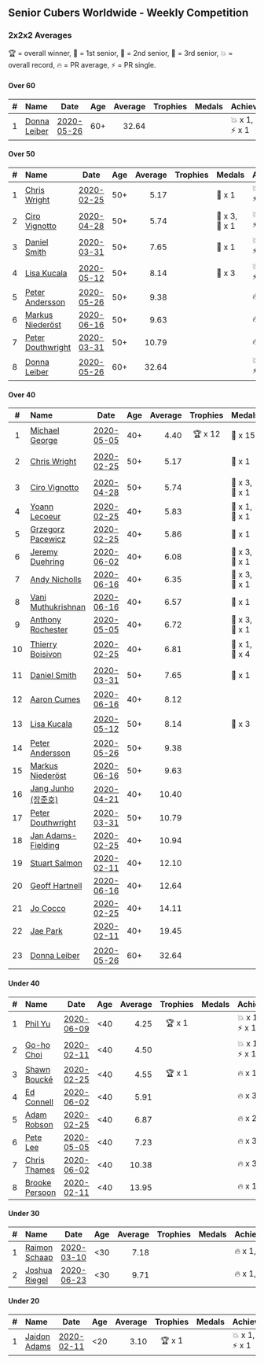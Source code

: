 ## Senior Cubers Worldwide - Weekly Competition
### 2x2x2 Averages

🏆 = overall winner, 🥇 = 1st senior, 🥈 = 2nd senior, 🥉 = 3rd senior, 💥 = overall record, 🔥 = PR average, ⚡ = PR single.

#### Over 60

| # | Name | Date | Age | Average | Trophies | Medals | Achievements | Video |
| :--: | :-- | :--: | :--: | --: | :--: | :-- | :-- | :-- |
| 1 | [Donna Leiber](../../persons/donna_leiber/222.md) | [2020-05-26](2020-05-26.md) | 60+ | 32.64 |  |  | <span style="white-space: nowrap">💥 x 1</span>, <span style="white-space: nowrap">🔥 x 1</span>, <span style="white-space: nowrap">⚡ x 1</span> | [Link](https://www.facebook.com/events/688407551989463/permalink/690853598411525/) |

#### Over 50

| # | Name | Date | Age | Average | Trophies | Medals | Achievements | Video |
| :--: | :-- | :--: | :--: | --: | :--: | :-- | :-- | :-- |
| 1 | [Chris Wright](../../persons/chris_wright/222.md) | [2020-02-25](2020-02-25.md) | 50+ | 5.17 |  | <span style="white-space: nowrap">🥈 x 1</span> | <span style="white-space: nowrap">💥 x 1</span>, <span style="white-space: nowrap">🔥 x 1</span>, <span style="white-space: nowrap">⚡ x 1</span> | [Link](https://www.facebook.com/events/2972213492840148/permalink/2980258662035631/) |
| 2 | [Ciro Vignotto](../../persons/ciro_vignotto/222.md) | [2020-04-28](2020-04-28.md) | 50+ | 5.74 |  | <span style="white-space: nowrap">🥈 x 3</span>, <span style="white-space: nowrap">🥉 x 1</span> | <span style="white-space: nowrap">💥 x 1</span>, <span style="white-space: nowrap">🔥 x 4</span>, <span style="white-space: nowrap">⚡ x 3</span> | [Link](https://www.facebook.com/events/535188653858103/permalink/535791083797860/) |
| 3 | [Daniel Smith](../../persons/daniel_smith/222.md) | [2020-03-31](2020-03-31.md) | 50+ | 7.65 |  | <span style="white-space: nowrap">🥉 x 1</span> | <span style="white-space: nowrap">💥 x 1</span>, <span style="white-space: nowrap">🔥 x 3</span>, <span style="white-space: nowrap">⚡ x 4</span> | [Link](https://www.facebook.com/events/637372103486119/permalink/640639133159416/) |
| 4 | [Lisa Kucala](../../persons/lisa_kucala/222.md) | [2020-05-12](2020-05-12.md) | 50+ | 8.14 |  | <span style="white-space: nowrap">🥉 x 3</span> | <span style="white-space: nowrap">💥 x 1</span>, <span style="white-space: nowrap">🔥 x 3</span>, <span style="white-space: nowrap">⚡ x 5</span> | [Link](https://www.facebook.com/events/546188069600739/permalink/547730619446484/) |
| 5 | [Peter Andersson](../../persons/peter_andersson/222.md) | [2020-05-26](2020-05-26.md) | 50+ | 9.38 |  |  | <span style="white-space: nowrap">🔥 x 1</span>, <span style="white-space: nowrap">⚡ x 1</span> | [Link](https://www.facebook.com/events/688407551989463/permalink/690673085096243/) |
| 6 | [Markus Niederöst](../../persons/markus_niederost/222.md) | [2020-06-16](2020-06-16.md) | 50+ | 9.63 |  |  | <span style="white-space: nowrap">🔥 x 1</span>, <span style="white-space: nowrap">⚡ x 1</span> | [Link](https://www.facebook.com/events/604103587178706/permalink/608554836733581/) |
| 7 | [Peter Douthwright](../../persons/peter_douthwright/222.md) | [2020-03-31](2020-03-31.md) | 50+ | 10.79 |  |  | <span style="white-space: nowrap">🔥 x 2</span>, <span style="white-space: nowrap">⚡ x 2</span> | [Link](https://www.facebook.com/events/637372103486119/permalink/641080066448656/) |
| 8 | [Donna Leiber](../../persons/donna_leiber/222.md) | [2020-05-26](2020-05-26.md) | 60+ | 32.64 |  |  | <span style="white-space: nowrap">💥 x 1</span>, <span style="white-space: nowrap">🔥 x 1</span>, <span style="white-space: nowrap">⚡ x 1</span> | [Link](https://www.facebook.com/events/688407551989463/permalink/690853598411525/) |

#### Over 40

| # | Name | Date | Age | Average | Trophies | Medals | Achievements | Video |
| :--: | :-- | :--: | :--: | --: | :--: | :-- | :-- | :-- |
| 1 | [Michael George](../../persons/michael_george/222.md) | [2020-05-05](2020-05-05.md) | 40+ | 4.40 | <span style="white-space: nowrap">🏆 x 12</span> | <span style="white-space: nowrap">🥇 x 15</span> | <span style="white-space: nowrap">💥 x 5</span>, <span style="white-space: nowrap">🔥 x 3</span>, <span style="white-space: nowrap">⚡ x 4</span> | [Link](https://www.facebook.com/events/3313106775587396/permalink/3315206338710773/) |
| 2 | [Chris Wright](../../persons/chris_wright/222.md) | [2020-02-25](2020-02-25.md) | 50+ | 5.17 |  | <span style="white-space: nowrap">🥈 x 1</span> | <span style="white-space: nowrap">💥 x 1</span>, <span style="white-space: nowrap">🔥 x 1</span>, <span style="white-space: nowrap">⚡ x 1</span> | [Link](https://www.facebook.com/events/2972213492840148/permalink/2980258662035631/) |
| 3 | [Ciro Vignotto](../../persons/ciro_vignotto/222.md) | [2020-04-28](2020-04-28.md) | 50+ | 5.74 |  | <span style="white-space: nowrap">🥈 x 3</span>, <span style="white-space: nowrap">🥉 x 1</span> | <span style="white-space: nowrap">💥 x 1</span>, <span style="white-space: nowrap">🔥 x 4</span>, <span style="white-space: nowrap">⚡ x 3</span> | [Link](https://www.facebook.com/events/535188653858103/permalink/535791083797860/) |
| 4 | [Yoann Lecoeur](../../persons/yoann_lecoeur/222.md) | [2020-02-25](2020-02-25.md) | 40+ | 5.83 |  | <span style="white-space: nowrap">🥈 x 1</span>, <span style="white-space: nowrap">🥉 x 1</span> | <span style="white-space: nowrap">🔥 x 1</span>, <span style="white-space: nowrap">⚡ x 1</span> | [Link](https://www.facebook.com/events/2972213492840148/permalink/2982133431848154/) |
| 5 | [Grzegorz Pacewicz](../../persons/grzegorz_pacewicz/222.md) | [2020-02-25](2020-02-25.md) | 40+ | 5.86 |  | <span style="white-space: nowrap">🥉 x 1</span> | <span style="white-space: nowrap">🔥 x 2</span>, <span style="white-space: nowrap">⚡ x 1</span> | [Link](https://www.facebook.com/events/2972213492840148/permalink/2983614901700007/) |
| 6 | [Jeremy Duehring](../../persons/jeremy_duehring/222.md) | [2020-06-02](2020-06-02.md) | 40+ | 6.08 |  | <span style="white-space: nowrap">🥈 x 3</span>, <span style="white-space: nowrap">🥉 x 1</span> | <span style="white-space: nowrap">🔥 x 3</span>, <span style="white-space: nowrap">⚡ x 3</span> | [Link](https://www.facebook.com/events/3373950429496747/permalink/3374457722779351/) |
| 7 | [Andy Nicholls](../../persons/andy_nicholls/222.md) | [2020-06-16](2020-06-16.md) | 40+ | 6.35 |  | <span style="white-space: nowrap">🥈 x 3</span>, <span style="white-space: nowrap">🥉 x 1</span> | <span style="white-space: nowrap">🔥 x 4</span>, <span style="white-space: nowrap">⚡ x 3</span> | [Link](https://www.facebook.com/events/604103587178706/permalink/606533430269055/) |
| 8 | [Vani Muthukrishnan](../../persons/vani_muthukrishnan/222.md) | [2020-06-16](2020-06-16.md) | 40+ | 6.57 |  | <span style="white-space: nowrap">🥉 x 1</span> | <span style="white-space: nowrap">🔥 x 1</span>, <span style="white-space: nowrap">⚡ x 1</span> | [Link](https://www.facebook.com/events/604103587178706/permalink/604854257103639/) |
| 9 | [Anthony Rochester](../../persons/anthony_rochester/222.md) | [2020-05-05](2020-05-05.md) | 40+ | 6.72 |  | <span style="white-space: nowrap">🥈 x 3</span>, <span style="white-space: nowrap">🥉 x 1</span> | <span style="white-space: nowrap">🔥 x 3</span>, <span style="white-space: nowrap">⚡ x 2</span> | [Link](https://www.facebook.com/events/3313106775587396/permalink/3313878432176897/) |
| 10 | [Thierry Boisivon](../../persons/thierry_boisivon/222.md) | [2020-02-25](2020-02-25.md) | 40+ | 6.81 |  | <span style="white-space: nowrap">🥈 x 1</span>, <span style="white-space: nowrap">🥉 x 4</span> | <span style="white-space: nowrap">💥 x 1</span>, <span style="white-space: nowrap">🔥 x 2</span>, <span style="white-space: nowrap">⚡ x 5</span> | [Link](https://www.facebook.com/events/2972213492840148/permalink/2984510984943732/) |
| 11 | [Daniel Smith](../../persons/daniel_smith/222.md) | [2020-03-31](2020-03-31.md) | 50+ | 7.65 |  | <span style="white-space: nowrap">🥉 x 1</span> | <span style="white-space: nowrap">💥 x 1</span>, <span style="white-space: nowrap">🔥 x 3</span>, <span style="white-space: nowrap">⚡ x 4</span> | [Link](https://www.facebook.com/events/637372103486119/permalink/640639133159416/) |
| 12 | [Aaron Cumes](../../persons/aaron_cumes/222.md) | [2020-06-16](2020-06-16.md) | 40+ | 8.12 |  |  | <span style="white-space: nowrap">🔥 x 5</span>, <span style="white-space: nowrap">⚡ x 6</span> | [Link](https://www.facebook.com/events/604103587178706/permalink/604172153838516/) |
| 13 | [Lisa Kucala](../../persons/lisa_kucala/222.md) | [2020-05-12](2020-05-12.md) | 50+ | 8.14 |  | <span style="white-space: nowrap">🥉 x 3</span> | <span style="white-space: nowrap">💥 x 1</span>, <span style="white-space: nowrap">🔥 x 3</span>, <span style="white-space: nowrap">⚡ x 5</span> | [Link](https://www.facebook.com/events/546188069600739/permalink/547730619446484/) |
| 14 | [Peter Andersson](../../persons/peter_andersson/222.md) | [2020-05-26](2020-05-26.md) | 50+ | 9.38 |  |  | <span style="white-space: nowrap">🔥 x 1</span>, <span style="white-space: nowrap">⚡ x 1</span> | [Link](https://www.facebook.com/events/688407551989463/permalink/690673085096243/) |
| 15 | [Markus Niederöst](../../persons/markus_niederost/222.md) | [2020-06-16](2020-06-16.md) | 50+ | 9.63 |  |  | <span style="white-space: nowrap">🔥 x 1</span>, <span style="white-space: nowrap">⚡ x 1</span> | [Link](https://www.facebook.com/events/604103587178706/permalink/608554836733581/) |
| 16 | [Jang Junho (장준호)](../../persons/jang_junho/222.md) | [2020-04-21](2020-04-21.md) | 40+ | 10.40 |  |  | <span style="white-space: nowrap">🔥 x 2</span>, <span style="white-space: nowrap">⚡ x 3</span> | [Link](https://www.facebook.com/events/880278499062375/permalink/884489028641322/) |
| 17 | [Peter Douthwright](../../persons/peter_douthwright/222.md) | [2020-03-31](2020-03-31.md) | 50+ | 10.79 |  |  | <span style="white-space: nowrap">🔥 x 2</span>, <span style="white-space: nowrap">⚡ x 2</span> | [Link](https://www.facebook.com/events/637372103486119/permalink/641080066448656/) |
| 18 | [Jan Adams-Fielding](../../persons/jan_adams_fielding/222.md) | [2020-02-25](2020-02-25.md) | 40+ | 10.94 |  |  | <span style="white-space: nowrap">🔥 x 2</span>, <span style="white-space: nowrap">⚡ x 2</span> | [Link](https://www.facebook.com/events/2972213492840148/permalink/2982607318467432/) |
| 19 | [Stuart Salmon](../../persons/stuart_salmon/222.md) | [2020-02-11](2020-02-11.md) | 40+ | 12.10 |  |  | <span style="white-space: nowrap">🔥 x 1</span>, <span style="white-space: nowrap">⚡ x 1</span> | [Link](https://www.facebook.com/events/176704156956327/permalink/181182663175143/) |
| 20 | [Geoff Hartnell](../../persons/geoff_hartnell/222.md) | [2020-06-16](2020-06-16.md) | 40+ | 12.64 |  |  | <span style="white-space: nowrap">🔥 x 1</span>, <span style="white-space: nowrap">⚡ x 1</span> | [Link](https://www.facebook.com/events/604103587178706/permalink/605594297029635/) |
| 21 | [Jo Cocco](../../persons/jo_cocco/222.md) | [2020-02-25](2020-02-25.md) | 40+ | 14.11 |  |  | <span style="white-space: nowrap">🔥 x 2</span>, <span style="white-space: nowrap">⚡ x 2</span> | [Link](https://www.facebook.com/events/2972213492840148/permalink/2981767918551372/) |
| 22 | [Jae Park](../../persons/jae_park/222.md) | [2020-02-11](2020-02-11.md) | 40+ | 19.45 |  |  | <span style="white-space: nowrap">🔥 x 1</span>, <span style="white-space: nowrap">⚡ x 1</span> | [Link](https://www.facebook.com/events/176704156956327/permalink/177449880215088/) |
| 23 | [Donna Leiber](../../persons/donna_leiber/222.md) | [2020-05-26](2020-05-26.md) | 60+ | 32.64 |  |  | <span style="white-space: nowrap">💥 x 1</span>, <span style="white-space: nowrap">🔥 x 1</span>, <span style="white-space: nowrap">⚡ x 1</span> | [Link](https://www.facebook.com/events/688407551989463/permalink/690853598411525/) |

#### Under 40

| # | Name | Date | Age | Average | Trophies | Medals | Achievements | Video |
| :--: | :-- | :--: | :--: | --: | :--: | :-- | :-- | :-- |
| 1 | [Phil Yu](../../persons/phil_yu/222.md) | [2020-06-09](2020-06-09.md) | <40 | 4.25 | <span style="white-space: nowrap">🏆 x 1</span> |  | <span style="white-space: nowrap">💥 x 1</span>, <span style="white-space: nowrap">🔥 x 1</span>, <span style="white-space: nowrap">⚡ x 1</span> | [Link](https://www.facebook.com/events/903549840109576/permalink/904458400018720/) |
| 2 | [Go-ho Choi](../../persons/go_ho_choi/222.md) | [2020-02-11](2020-02-11.md) | <40 | 4.50 |  |  | <span style="white-space: nowrap">💥 x 1</span>, <span style="white-space: nowrap">🔥 x 1</span>, <span style="white-space: nowrap">⚡ x 1</span> | [Link](https://www.facebook.com/events/176704156956327/permalink/178287783464631/) |
| 3 | [Shawn Boucké](../../persons/shawn_boucke/222.md) | [2020-02-25](2020-02-25.md) | <40 | 4.55 | <span style="white-space: nowrap">🏆 x 1</span> |  | <span style="white-space: nowrap">🔥 x 1</span>, <span style="white-space: nowrap">⚡ x 1</span> | [Link](https://www.facebook.com/events/2972213492840148/permalink/2975010722560425/) |
| 4 | [Ed Connell](../../persons/ed_connell/222.md) | [2020-06-02](2020-06-02.md) | <40 | 5.91 |  |  | <span style="white-space: nowrap">🔥 x 3</span>, <span style="white-space: nowrap">⚡ x 3</span> | [Link](https://www.facebook.com/events/3373950429496747/permalink/3381586012066522/) |
| 5 | [Adam Robson](../../persons/adam_robson/222.md) | [2020-02-25](2020-02-25.md) | <40 | 6.87 |  |  | <span style="white-space: nowrap">🔥 x 2</span>, <span style="white-space: nowrap">⚡ x 2</span> | [Link](https://www.facebook.com/events/2972213492840148/permalink/2979462932115204/) |
| 6 | [Pete Lee](../../persons/pete_lee/222.md) | [2020-05-05](2020-05-05.md) | <40 | 7.23 |  |  | <span style="white-space: nowrap">🔥 x 3</span>, <span style="white-space: nowrap">⚡ x 4</span> | [Link](https://www.facebook.com/events/3313106775587396/permalink/3316052955292778/) |
| 7 | [Chris Thames](../../persons/chris_thames/222.md) | [2020-06-02](2020-06-02.md) | <40 | 10.38 |  |  | <span style="white-space: nowrap">🔥 x 3</span>, <span style="white-space: nowrap">⚡ x 3</span> | [Link](https://www.facebook.com/events/3373950429496747/permalink/3377868829104907/) |
| 8 | [Brooke Persoon](../../persons/brooke_persoon/222.md) | [2020-02-11](2020-02-11.md) | <40 | 13.95 |  |  | <span style="white-space: nowrap">🔥 x 1</span>, <span style="white-space: nowrap">⚡ x 1</span> | [Link](https://www.facebook.com/events/176704156956327/permalink/181292296497513/) |

#### Under 30

| # | Name | Date | Age | Average | Trophies | Medals | Achievements | Video |
| :--: | :-- | :--: | :--: | --: | :--: | :-- | :-- | :-- |
| 1 | [Raimon Schaap](../../persons/raimon_schaap/222.md) | [2020-03-10](2020-03-10.md) | <30 | 7.18 |  |  | <span style="white-space: nowrap">🔥 x 1</span>, <span style="white-space: nowrap">⚡ x 1</span> | [Link](https://www.facebook.com/events/654143022005686/permalink/657641461655842/) |
| 2 | [Joshua Riegel](../../persons/joshua_riegel/222.md) | [2020-06-23](2020-06-23.md) | <30 | 9.71 |  |  | <span style="white-space: nowrap">🔥 x 1</span>, <span style="white-space: nowrap">⚡ x 1</span> | [Link](https://www.facebook.com/events/722150235200875/permalink/725673131515252/) |

#### Under 20

| # | Name | Date | Age | Average | Trophies | Medals | Achievements | Video |
| :--: | :-- | :--: | :--: | --: | :--: | :-- | :-- | :-- |
| 1 | [Jaidon Adams](../../persons/jaidon_adams/222.md) | [2020-02-11](2020-02-11.md) | <20 | 3.10 | <span style="white-space: nowrap">🏆 x 1</span> |  | <span style="white-space: nowrap">💥 x 1</span>, <span style="white-space: nowrap">🔥 x 1</span>, <span style="white-space: nowrap">⚡ x 1</span> | [Link](https://www.facebook.com/events/176704156956327/permalink/180633799896696/) |


<!-- Global site tag (gtag.js) - Google Analytics -->
<script async src="https://www.googletagmanager.com/gtag/js?id=UA-86348435-3"></script>
<script>window.dataLayer = window.dataLayer || []; function gtag() {dataLayer.push(arguments);} gtag('js', new Date()); gtag('config', 'UA-86348435-3');</script>
